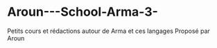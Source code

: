 # Aroun---School-Arma-3-
Petits cours et rédactions autour de Arma et ces langages Proposé par Aroun 
